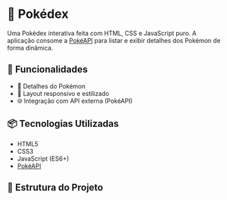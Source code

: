 # 🧿 Pokédex

Uma Pokédex interativa feita com HTML, CSS e JavaScript puro. A aplicação consome a [PokéAPI](https://pokeapi.co/) para listar e exibir detalhes dos Pokémon de forma dinâmica.

## 🚀 Funcionalidades

- 📄 Detalhes do Pokémon
- 🎨 Layout responsivo e estilizado
- 🌐 Integração com API externa (PokéAPI)

## 📦 Tecnologias Utilizadas

- HTML5
- CSS3
- JavaScript (ES6+)
- [PokéAPI](https://pokeapi.co/)

## 📂 Estrutura do Projeto

